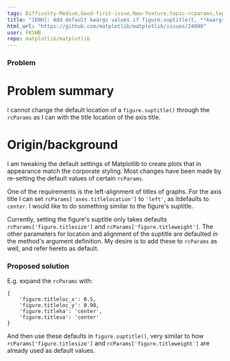 ```yaml
---
tags: Difficulty-Medium,Good-first-issue,New-feature,topic-rcparams,topic-ticks-axis-labels
title: "[ENH]: Add default kwargs values if figure.suptitle(t, **kwargs) to rcParams and inherit from there."
html_url: "https://github.com/matplotlib/matplotlib/issues/24090"
user: FKSWB
repo: matplotlib/matplotlib
---
```


### Problem

Problem summary
===========

I cannot change the default location of a ``figure.suptitle()`` through the ``rcParams`` as I can with the title location of the axis title.

Origin/background
===========

I am tweaking the default settings of Matplotlib to create plots that in appearance match the corporate styling. Most changes have been made by re-setting the default values of certain ``rcParams``.

One of the requirements is the left-alignment of titles of graphs. For the axis title I can set ``rcParams['axes.titlelocation']`` to ``'left'``, as itdefaults to ``center``. I would like to do something similar to the figure's suptitle.

Currently, setting the figure's suptitle only takes defaults ``rcParams['figure.titlesize']`` and ``rcParams['figure.titleweight']``. The other parameters for location and alignment of the suptitle are defaulted in the method's argument definition. My desire is to add these to ``rcParams`` as well, and refer hereto as default.

### Proposed solution

E.g. expand the ``rcParams`` with:

```
{
    'figure.titleloc_x': 0.5,
    'figure.titleloc_y': 0.98,
    'figure.titleha': 'center',
    'figure.titleva': 'center'
}
```

And then use these defaults in ``figure.suptitle()``, very similar to how ``rcParams['figure.titlesize']`` and ``rcParams['figure.titleweight']`` are already used as default values.